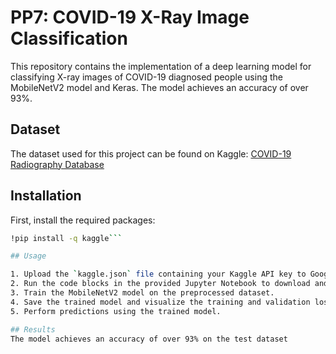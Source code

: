 # PP7: COVID-19 X-Ray Image Classification

This repository contains the implementation of a deep learning model for classifying X-ray images of COVID-19 diagnosed people using the MobileNetV2 model and Keras. The model achieves an accuracy of over 93%.

## Dataset
The dataset used for this project can be found on Kaggle: [COVID-19 Radiography Database](https://www.kaggle.com/tawsifurrahman/covid19-radiography-database)

## Installation

First, install the required packages:

```bash
!pip install -q kaggle```

## Usage

1. Upload the `kaggle.json` file containing your Kaggle API key to Google Colab.
2. Run the code blocks in the provided Jupyter Notebook to download and preprocess the dataset.
3. Train the MobileNetV2 model on the preprocessed dataset.
4. Save the trained model and visualize the training and validation loss and accuracy.
5. Perform predictions using the trained model.

## Results
The model achieves an accuracy of over 93% on the test dataset
